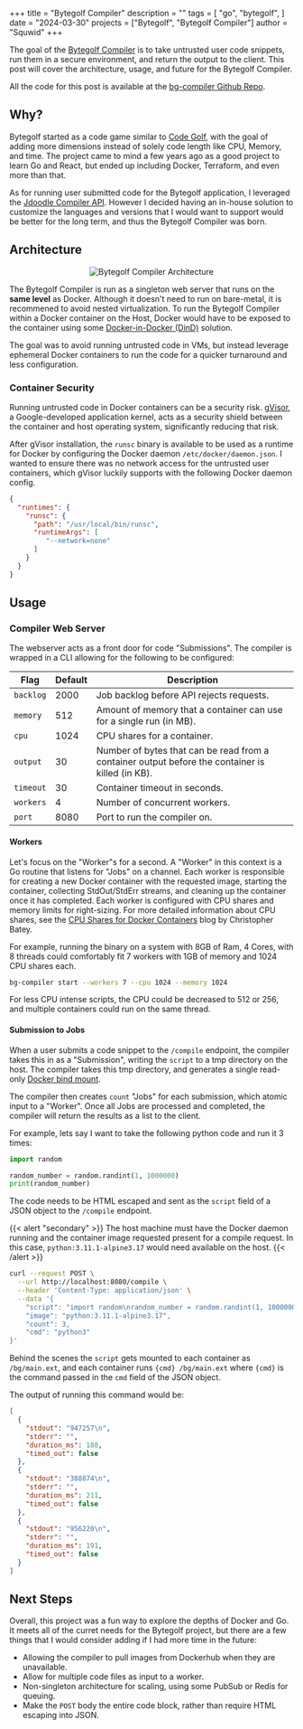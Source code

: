 +++
title = "Bytegolf Compiler"
description = ""
tags = [
    "go",
    "bytegolf",
]
date = "2024-03-30"
projects = ["Bytegolf", "Bytegolf Compiler"]
author = "Squwid"
+++

The goal of the [Bytegolf Compiler](https://github.com/Squwid/bg-compiler) is
to take untrusted user code snippets, run them in a secure environment, and
return the output to the client. This post will cover the architecture, usage,
and future for the Bytegolf Compiler.

All the code for this post is available at the
[bg-compiler Github Repo](https://github.com/Squwid/bg-compiler).

## Why?

Bytegolf started as a code game similar to [Code Golf](https://en.wikipedia.org/wiki/Code_golf),
with the goal of adding more dimensions instead of solely code length like CPU,
Memory, and time. The project came to mind a few years ago as a good project to
learn Go and React, but ended up including Docker, Terraform, and even more than that.

As for running user submitted code for the Bytegolf application, I leveraged the
[Jdoodle Compiler API](https://docs.jdoodle.com/integrating-compiler-ide-to-your-application/compiler-api).
However I decided having an in-house solution to customize the languages and
versions that I would want to support would be better for the long term, and thus
the Bytegolf Compiler was born.

## Architecture

<p align="center">
  <img src="https://img.squwid.dev/zsxaQONoui.png" alt="Bytegolf Compiler Architecture">
</p>

The Bytegolf Compiler is run as a singleton web server that runs on the **same level**
as Docker. Although it doesn't need to run on bare-metal, it is recommened to 
avoid nested virtualization. To run the Bytegolf Compiler within a Docker
container on the Host, Docker would have to be exposed to the container using
some [Docker-in-Docker (DinD)](https://www.docker.com/blog/docker-can-now-run-within-docker/) solution.

The goal was to avoid running untrusted code in VMs, but instead leverage 
ephemeral Docker containers to run the code for a quicker turnaround and
less configuration.

### Container Security

Running untrusted code in Docker containers can be a security risk. [gVisor](https://gvisor.dev/docs/),
a Google-developed application kernel, acts as a security shield between the 
container and host operating system, significantly reducing that risk.

After gVisor installation, the `runsc` binary is available to be used as a runtime for
Docker by configuring the Docker daemon `/etc/docker/daemon.json`. I wanted
to ensure there was no network access for the untrusted user containers, which
gVisor luckily supports with the following Docker daemon config.

```json
{
  "runtimes": {
    "runsc": {
      "path": "/usr/local/bin/runsc",
      "runtimeArgs": [
         "--network=none"
      ]
    }
  }
}

```

## Usage

### Compiler Web Server

The webserver acts as a front door for code "Submissions". The compiler 
is wrapped in a CLI allowing for the following to be configured:

| Flag | Default | Description |
|---|---|---|
| `backlog`| 2000 | Job backlog before API rejects requests. |
| `memory` | 512 | Amount of memory that a container can use for a single run (in MB). |
| `cpu` | 1024 | CPU shares for a container. |
| `output` | 30 | Number of bytes that can be read from a container output before the container is killed (in KB). |
| `timeout` | 30 | Container timeout in seconds. |
| `workers` | 4 | Number of concurrent workers. |
| `port` | 8080 | Port to run the compiler on. |

#### Workers

Let's focus on the "Worker"s for a second. A "Worker" in this context is
a Go routine that listens for "Jobs" on a channel. Each worker is responsible
for creating a new Docker container with the requested image, starting the
container, collecting StdOut/StdErr streams, and cleaning up the container
once it has completed. Each worker is configured with CPU shares and memory limits
for right-sizing. For more detailed information about CPU shares, see the
[CPU Shares for Docker Containers](https://batey.info/cgroup-cpu-shares-for-docker.html)
blog by Christopher Batey.

For example, running the binary on a system with 8GB of Ram, 4 Cores, with 8
threads could comfortably fit 7 workers with 1GB of memory and 1024 CPU shares
each. 

```bash
bg-compiler start --workers 7 --cpu 1024 --memory 1024
```

For less CPU intense scripts, the CPU could be decreased to 512 or 256, and 
multiple containers could run on the same thread.

#### Submission to Jobs

When a user submits a code snippet to the `/compile` endpoint, the compiler
takes this in as a "Submission", writing the `script` to a tmp directory on
the host. The compiler takes this tmp directory, and generates a single read-only
[Docker bind mount](https://docs.docker.com/storage/bind-mounts/).

The compiler then creates `count` "Jobs" for each submission, which atomic
input to a "Worker". Once all Jobs are processed and completed, the compiler
will return the results as a list to the client.

For example, lets say I want to take the following python code and run it 3 times:

```python
import random

random_number = random.randint(1, 1000000)
print(random_number) 
```

The code needs to be HTML escaped and sent as the `script` field of a
JSON object to the `/compile` endpoint.

{{< alert "secondary" >}}
The host machine must have the Docker daemon running and the container image
requested present for a compile request. In this case, `python:3.11.1-alpine3.17`
would need available on the host.
{{< /alert >}}


```bash
curl --request POST \
  --url http://localhost:8080/compile \
  --header 'Content-Type: application/json' \
  --data '{
	"script": "import random\nrandom_number = random.randint(1, 1000000)\nprint(random_number)",
	"image": "python:3.11.1-alpine3.17",
	"count": 3,
	"cmd": "python3"
}'
```

Behind the scenes the `script` gets mounted to each container as `/bg/main.ext`,
and each container runs `{cmd} /bg/main.ext` where `{cmd}` is the command
passed in the `cmd` field of the JSON object.


The output of running this command would be:

```json
[
  {
    "stdout": "947257\n",
    "stderr": "",
    "duration_ms": 188,
    "timed_out": false
  },
  {
    "stdout": "388874\n",
    "stderr": "",
    "duration_ms": 211,
    "timed_out": false
  },
  {
    "stdout": "956220\n",
    "stderr": "",
    "duration_ms": 191,
    "timed_out": false
  }
]
```

## Next Steps

Overall, this project was a fun way to explore the depths of Docker and Go. 
It meets all of the curret needs for the Bytegolf project, but there are a few
things that I would consider adding if I had more time in the future:

- Allowing the compiler to pull images from Dockerhub when they are unavailable.
- Allow for multiple code files as input to a worker.
- Non-singleton architecture for scaling, using some PubSub or Redis for queuing.
- Make the `POST` body the entire code block, rather than require HTML escaping into JSON.
